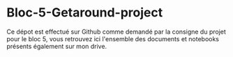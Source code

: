 # Bloc-5-Getaround-project
Ce dépot est effectué sur Github comme demandé par la consigne du projet pour le bloc 5, vous retrouvez ici l'ensemble des documents et notebooks présents également sur mon drive.
